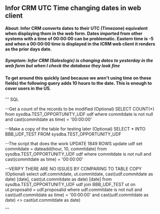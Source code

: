 ## Infor CRM UTC Time changing dates in web client

#### About:  Infor CRM converts dates to their UTC (Timezone) equivalent when displaying them in the web form.  Dates imported from other systems with a time of 00:00:00 can be problematic.  Eastern time is -5 and when a 00:00:00 time is displayed in the ICRM web client it renders as the prior days date.

##### Symptom:  Infor CRM (Saleslogix) is changing dates to yesterday in the web form but when I check the database they look fine

#### To get around this quickly (and because we aren't using time on these fields) the following query adds 10 hours to the date.  This is enough to cover users in the US.

''' SQL

--Get a count of the records to be modified (Optional)
SELECT COUNT(*)
from sysdba.TEST_OPPORTUNITY_UDF udf
where commitdate is not null
and cast(commitdate as time) = '00:00:00'
 
--Make a copy of the table for testing later (Optional)
SELECT * INTO BBB_UDF_TEST
FROM sysdba.TEST_OPPORTUNITY_UDF

--The script that does the work UPDATE 1849 ROWS
update udf
set commitdate = dateadd(hour, 10, commitdate)
from sysdba.TEST_OPPORTUNITY_UDF udf
where commitdate is not null
and cast(commitdate as time) = '00:00:00'
 
--VERIFY THERE ARE NO ISSUES BY COMPARING TO TABLE COPY (Optional)
select udf.commitdate, ut.commitdate, cast(udf.commitdate as date) [date], cast(ut.commitdate as date) [date]
from sysdba.TEST_OPPORTUNITY_UDF udf
join BBB_UDF_TEST ut
on ut.proposalid = udf.proposalid
where udf.commitdate is not null
and cast(udf.commitdate as time) = '00:00:00'
and cast(udf.commitdate as date) <> cast(ut.commitdate as date)

'''